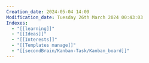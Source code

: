 ```yaml
---
Creation_date: 2024-05-04 14:09
Modification_date: Tuesday 26th March 2024 00:43:03
Indexes:
  - "[[learning]]"
  - "[[Ideas]]"
  - "[[Interests]]"
  - "[[Templates manage]]"
  - "[[secondBrain/Kanban-Task/Kanban_board]]"
---
```



